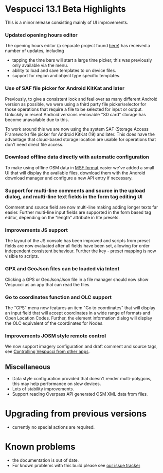 # Vespucci 13.1 Beta Highlights

This is a minor release consisting mainly of UI improvements.

### Updated opening hours editor

The opening hours editor (a separate project found [here](https://github.com/simonpoole/OpeningHoursFragment)) has received a number of updates, including

* tapping the time bars will start a large time picker, this was previously only available via the menu.
* ability to load and save templates to on device files.
* support for region and object type specific templates.

### Use of SAF file picker for Android KitKat and later

Previously, to give a consistent look and feel over as many different Android version as possible, we were using a third party file picker/selector for those operations that require a file to be selected for input or output. Unluckily in recent Android versions removable "SD card" storage has become unavailable due to this.

To work around this we are now using the system SAF (Storage Access Framework) file picker for Android KitKat (19) and later. This does have the advantage that cloud-based storage location are usable for operations that don't need direct file access.

### Download offline data directly with automatic configuration

To make using offline OSM data in [MSF format](https://www.openstreetmap.org/user/SimonPoole/diary/193235) easier we've added a small UI that will display the available files, download them with the Android download manager and configure a new API entry if necessary.

### Support for multi-line comments and source in the upload dialog, and multi-line text fields in the form tag editing UI

Comment and source field are now multi-line making adding longer texts far easier. Further multi-line input fields are supported in the form based tag editor, depending on the "length" attribute in hte presets. 

### Improvements JS support

The layout of the JS console has been improved and scripts from preset fields are now evaluated after all fields have been set, allowing for order independent consistent behaviour. Further the key - preset mapping is now visible to scripts.  

### GPX and GeoJson files can be loaded via Intent

Clicking a GPS or GeoJson/Json file in a file manager should now show Vespucci as an app that can read the files.

### Go to coordinates function and OLC support

The "GPS" menu now features an item "Go to coordinates" that will display an input field that will accept coordinates in a wide range of formats and Open Location Codes. Further, the element information dialog will display the OLC equivalent of the coordinates for Nodes.
 
### Improvements JOSM style remote control

We now support imagery configuration and draft comment and source tags, see [Controlling Vespucci from other apps](http://vespucci.io/tutorials/vespucci_intents/). 

## Miscellaneous

* Data style configuration provided that doesn't render multi-polygons, this may help performance on slow devices.
* Lots of stability improvements.
* Support reading Overpass API generated OSM XML data from files.

# Upgrading from previous versions

* currently no special actions are required.

# Known problems

* the documentation is out of date.
* For known problems with this build please see [our issue tracker](https://github.com/MarcusWolschon/osmeditor4android/issues)

